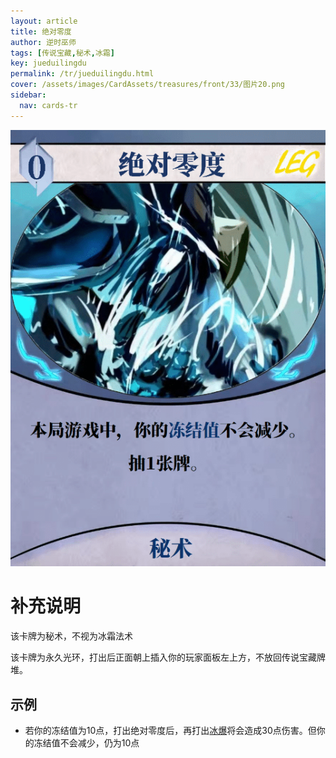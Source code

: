 ```yaml
---
layout: article
title: 绝对零度
author: 逆时巫师
tags: [传说宝藏,秘术,冰霜]
key: jueduilingdu
permalink: /tr/jueduilingdu.html
cover: /assets/images/CardAssets/treasures/front/33/图片20.png
sidebar:
  nav: cards-tr
---
```

![](/assets/images/CardAssets/treasures/front/33/图片20.png)

# 补充说明
该卡牌为秘术，不视为冰霜法术

该卡牌为永久光环，打出后正面朝上插入你的玩家面板左上方，不放回传说宝藏牌堆。



## 示例
* 若你的冻结值为10点，打出绝对零度后，再打出[冰爆](/tr/baofengxue.html)将会造成30点伤害。但你的冻结值不会减少，仍为10点